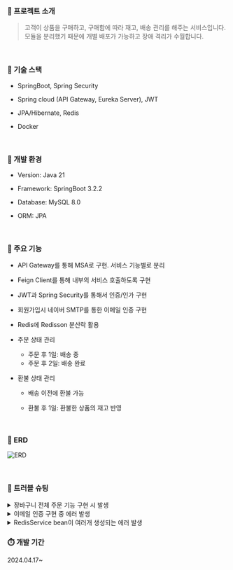 ### 📢 프로젝트 소개

> 고객이 상품을 구매하고, 구매함에 따라 재고, 배송 관리를 해주는 서비스입니다.
> 모듈을 분리했기 때문에 개별 배포가 가능하고 장애 격리가 수월합니다.
</br>

### 📢 기술 스택

- SpringBoot, Spring Security
  
- Spring cloud (API Gateway, Eureka Server), JWT
  
- JPA/Hibernate, Redis
  
- Docker
</br>

### 📢 개발 환경

- Version: Java 21
  
- Framework: SpringBoot 3.2.2
  
- Database: MySQL 8.0
  
- ORM: JPA
</br>

### 📢 주요 기능

- API Gateway를 통해 MSA로 구현. 서비스 기능별로 분리
  
- Feign Client를 통해 내부의 서비스 호출하도록 구현
  
- JWT과 Spring Security를 통해서 인증/인가 구현
  
- 회원가입시 네이버 SMTP를 통한 이메일 인증 구현
  
- Redis에 Redisson 분산락 활용
  
- 주문 상태 관리
  
  - 주문 후 1일: 배송 중
  - 주문 후 2일: 배송 완료
- 환불 상태 관리
  
  - 배송 이전에 환불 가능
    
  - 환불 후 1일: 환불한 상품의 재고 반영
  </br>  

### 📢 ERD
![ERD](https://github.com/JeinChoi/Shoppingmall/assets/59508337/b424afbb-e6ee-4f59-a1ba-9221f38cf5c3)

</br>

### 📢 트러블 슈팅
<details>
<summary> 장바구니 전체 주문 기능 구현 시 발생 </summary>
<div markdown="1">
  
문제</br>
- 장바구니 내에 있는 상품 전체 주문 후에 장바구니를 비우려고 할 때 오류 발생
- 
    
    ```
    Expecting a SELECT Query [org.hibernate.query.sqm.tree.select.SqmSelectStatement], but found org.hibernate.query.sqm.tree.delete.SqmDeleteStatement
    ```

원인</br>    
- JPA는 변경감지로 UPDATE,DELETE 문 생성을 하지만 한번의 변경에 하나의 쿼리만 생성한다. 당시 삭제하려는 튜플이 여러개인 경우가 있었기 때문에 적용이 안됐던 것이었다.
- @Query 어노테이션은 SELECT문만 지원한다. @Query 어노테이션을 강화하여 INSERT,UPDATE,DELETE 쿼리에도 사용 가능하도록 해야한다. 

해결</br>
- @Modifying 어노테이션을 통해 해결이 가능했다. @Query와 같이 쓰인다. 벌크 연산을 할 때 주로 쓰이고 DELETE의 경우 한건이나 여러 건을 쿼리 메서드로 제공한다.
  
</div>
</details>

<details>
<summary> 이메일 인증 구현 중 에러 발생  </summary>
<div markdown="1">
  
문제</br>
- ![에러](https://github.com/JeinChoi/Shoppingmall/assets/59508337/e25f7739-0011-4351-acd9-ebb6c3a4e361)
- 이메일 인증 링크를 발송할 메일 계정을 설정하고 연결을 시도하던 중에 에러가 발생했다
    
원인</br>    
- 이 프로젝트 jdk 버전이 21인 점을 생각해 애초에 버전 문제이지 않을까 하는 추측을 통해 원인 파악을 하게 됐다.

해결</br>
- maven repository에서 spring-boot-starter-mail의 최신 버전을 찾아 수정했더니 해결하게 됐다.
  
</div>
</details>

<details>
<summary> RedisService bean이 여러개 생성되는 에러 발생 </summary>
<div markdown="1">
  
문제</br>
- bean 연결이 되지 않았다 
    
원인</br>    
- RedisService를 하나의 모듈에서만 쓰는게 아니라서 다른 모듈에도 bean 선언이 필요했고 그래서 여러 bean이 생성되어서 연결이 안됐던 것이다.

해결</br>
- @Primary annotation 선언으로 해결 했다. @Primary는 여러 bean이 있을 때 우선순위를 부여하는 어노테이션이다.
- Spring이 타입으로 bean을 찾다가 @Primary가 붙어있는 bean을 발견하면, 바로 해당 bean을 주입시킨다. 즉, @Primary는 여러 개의 bean들 중에서 우선순위를 부여하는 방법이다.
  
</div>
</details>

### ⏱️ 개발 기간

2024.04.17~
